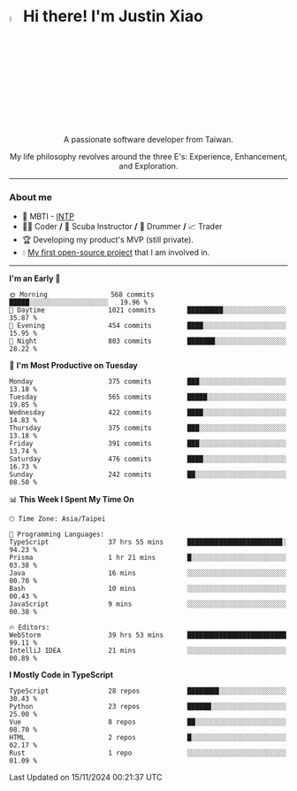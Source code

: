 # <img src="https://media.giphy.com/media/hvRJCLFzcasrR4ia7z/giphy.gif" width="5%">Hi there! I'm Justin Xiao
<p align="center">A passionate software developer from Taiwan.  </p>
<p align="center">My life philosophy revolves around the three E's: Experience, Enhancement, and Exploration.</p>

---
### About me
- 👀 MBTI - [INTP](https://www.16personalities.com/intp-personality)
- 👨‍💻 Coder **/** 🤿 Scuba Instructor **/** 🥁 Drummer **/** 📈 Trader
- 🏆 Developing my product's MVP (still private).
- 💧 [My first open-source project](https://github.com/Game-as-a-Service/Game-Lobby-Web) that I am involved in.

---
<!--START_SECTION:waka-->
**I'm an Early 🐤** 

```text
🌞 Morning                568 commits         █████░░░░░░░░░░░░░░░░░░░░   19.96 % 
🌆 Daytime                1021 commits        █████████░░░░░░░░░░░░░░░░   35.87 % 
🌃 Evening                454 commits         ████░░░░░░░░░░░░░░░░░░░░░   15.95 % 
🌙 Night                  803 commits         ███████░░░░░░░░░░░░░░░░░░   28.22 % 
```
📅 **I'm Most Productive on Tuesday** 

```text
Monday                   375 commits         ███░░░░░░░░░░░░░░░░░░░░░░   13.18 % 
Tuesday                  565 commits         █████░░░░░░░░░░░░░░░░░░░░   19.85 % 
Wednesday                422 commits         ████░░░░░░░░░░░░░░░░░░░░░   14.83 % 
Thursday                 375 commits         ███░░░░░░░░░░░░░░░░░░░░░░   13.18 % 
Friday                   391 commits         ███░░░░░░░░░░░░░░░░░░░░░░   13.74 % 
Saturday                 476 commits         ████░░░░░░░░░░░░░░░░░░░░░   16.73 % 
Sunday                   242 commits         ██░░░░░░░░░░░░░░░░░░░░░░░   08.50 % 
```


📊 **This Week I Spent My Time On** 

```text
🕑︎ Time Zone: Asia/Taipei

💬 Programming Languages: 
TypeScript               37 hrs 55 mins      ████████████████████████░   94.23 % 
Prisma                   1 hr 21 mins        █░░░░░░░░░░░░░░░░░░░░░░░░   03.38 % 
Java                     16 mins             ░░░░░░░░░░░░░░░░░░░░░░░░░   00.70 % 
Bash                     10 mins             ░░░░░░░░░░░░░░░░░░░░░░░░░   00.43 % 
JavaScript               9 mins              ░░░░░░░░░░░░░░░░░░░░░░░░░   00.38 % 

🔥 Editors: 
WebStorm                 39 hrs 53 mins      █████████████████████████   99.11 % 
IntelliJ IDEA            21 mins             ░░░░░░░░░░░░░░░░░░░░░░░░░   00.89 % 
```

**I Mostly Code in TypeScript** 

```text
TypeScript               28 repos            ████████░░░░░░░░░░░░░░░░░   30.43 % 
Python                   23 repos            ██████░░░░░░░░░░░░░░░░░░░   25.00 % 
Vue                      8 repos             ██░░░░░░░░░░░░░░░░░░░░░░░   08.70 % 
HTML                     2 repos             █░░░░░░░░░░░░░░░░░░░░░░░░   02.17 % 
Rust                     1 repo              ░░░░░░░░░░░░░░░░░░░░░░░░░   01.09 % 
```




 Last Updated on 15/11/2024 00:21:37 UTC
<!--END_SECTION:waka-->
